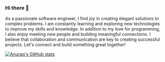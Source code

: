 ### Hi there 👋

As a passionate software engineer, I find joy in creating elegant solutions to complex problems. I am constantly learning and exploring new technologies to improve my skills and knowledge. In addition to my love for programming, I also enjoy meeting new people and building meaningful connections. I believe that collaboration and communication are key to creating successful projects. Let's connect and build something great together!

[![Anurag's GitHub stats](https://github-readme-stats.vercel.app/api?username=AmazingMrBill)](https://github.com/anuraghazra/github-readme-stats)




